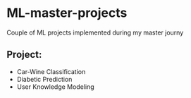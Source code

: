 # ML-master-projects
Couple of ML projects implemented during my master journy 


## Project: 
<ul>
<li>
Car-Wine Classification
<li>
Diabetic Prediction
<li>
User Knowledge Modeling
<ul>
